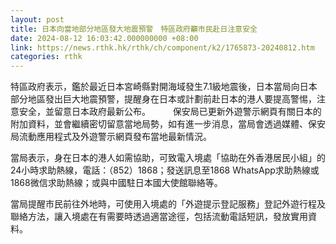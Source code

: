```yaml
---
layout: post
title: 日本向當地部分地區發大地震預警　特區政府籲市民赴日注意安全
date: 2024-08-12 16:03:42.000000000 +08:00
link: https://news.rthk.hk/rthk/ch/component/k2/1765873-20240812.htm
categories: rthk
---
```


特區政府表示，鑑於最近日本宮崎縣對開海域發生7.1級地震後，日本當局向日本部分地區發出巨大地震預警，提醒身在日本或計劃前赴日本的港人要提高警惕，注意安全，並留意日本政府最新公布。 
　　
保安局已更新外遊警示網頁有關日本的附加資料，並會繼續密切留意當地局勢，如有進一步消息，當局會透過媒體、保安局流動應用程式及外遊警示網頁發布當地最新情況。
 
當局表示，身在日本的港人如需協助，可致電入境處「協助在外香港居民小組」的24小時求助熱線，電話：（852）1868；發送訊息至1868 WhatsApp求助熱線或1868微信求助熱線；或與中國駐日本國大使館聯絡等。

當局提醒市民前往外地時，可使用入境處的「外遊提示登記服務」登記外遊行程及聯絡方法，讓入境處在有需要時透過適當途徑，包括流動電話短訊，發放實用資料。
